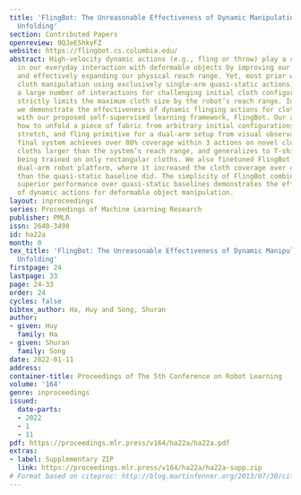 ```yaml
---
title: 'FlingBot: The Unreasonable Effectiveness of Dynamic Manipulation for Cloth
  Unfolding'
section: Contributed Papers
openreview: 0QJeE5hkyFZ
website: https://flingbot.cs.columbia.edu/
abstract: High-velocity dynamic actions (e.g., fling or throw) play a crucial role
  in our everyday interaction with deformable objects by improving our efficiency
  and effectively expanding our physical reach range. Yet, most prior works have tackled
  cloth manipulation using exclusively single-arm quasi-static actions, which requires
  a large number of interactions for challenging initial cloth configurations and
  strictly limits the maximum cloth size by the robot’s reach range. In this work,
  we demonstrate the effectiveness of dynamic flinging actions for cloth unfolding
  with our proposed self-supervised learning framework, FlingBot. Our approach learns
  how to unfold a piece of fabric from arbitrary initial configurations using a pick,
  stretch, and fling primitive for a dual-arm setup from visual observations. The
  final system achieves over 80% coverage within 3 actions on novel cloths,  can unfold
  cloths larger than the system’s reach range, and generalizes to T-shirts despite
  being trained on only rectangular cloths. We also finetuned FlingBot on a real-world
  dual-arm robot platform, where it increased the cloth coverage over 4 times more
  than the quasi-static baseline did. The simplicity of FlingBot combined with its
  superior performance over quasi-static baselines demonstrates the effectiveness
  of dynamic actions for deformable object manipulation.
layout: inproceedings
series: Proceedings of Machine Learning Research
publisher: PMLR
issn: 2640-3498
id: ha22a
month: 0
tex_title: 'FlingBot: The Unreasonable Effectiveness of Dynamic Manipulation for Cloth
  Unfolding'
firstpage: 24
lastpage: 33
page: 24-33
order: 24
cycles: false
bibtex_author: Ha, Huy and Song, Shuran
author:
- given: Huy
  family: Ha
- given: Shuran
  family: Song
date: 2022-01-11
address:
container-title: Proceedings of The 5th Conference on Robot Learning
volume: '164'
genre: inproceedings
issued:
  date-parts:
  - 2022
  - 1
  - 11
pdf: https://proceedings.mlr.press/v164/ha22a/ha22a.pdf
extras:
- label: Supplementary ZIP
  link: https://proceedings.mlr.press/v164/ha22a/ha22a-supp.zip
# Format based on citeproc: http://blog.martinfenner.org/2013/07/30/citeproc-yaml-for-bibliographies/
---
```

